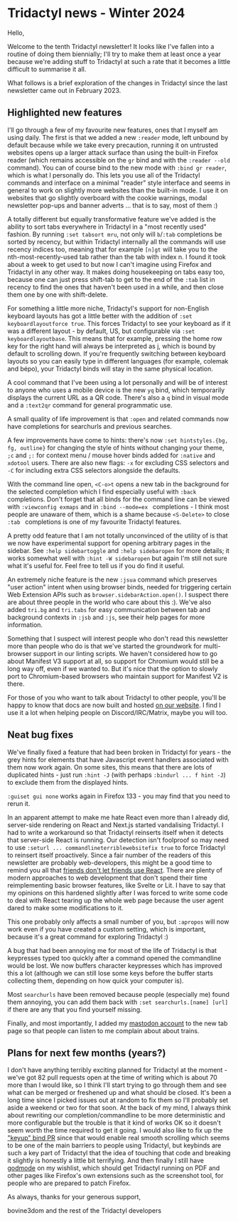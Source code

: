 # Tridactyl news - Winter 2024

Hello,

Welcome to the tenth Tridactyl newsletter! It looks like I've fallen into a routine of doing them biennially; I'll try to make them at least once a year because we're adding stuff to Tridactyl at such a rate that it becomes a little difficult to summarise it all.

What follows is a brief exploration of the changes in Tridactyl since the last newsletter came out in February 2023.

## Highlighted new features

I'll go through a few of my favourite new features, ones that I myself am using daily. The first is that we added a new `:reader` mode, left unbound by default because while we take every precaution, running it on untrusted websites opens up a larger attack surface than using the built-in Firefox reader (which remains accessible on the `gr` bind and with the `:reader --old` command). You can of course bind to the new mode with `:bind gr reader`, which is what I personally do. This lets you use all of the Tridactyl commands and interface on a minimal "reader" style interface and seems in general to work on slightly more websites than the built-in mode. I use it on websites that go slightly overboard with the cookie warnings, modal newsletter pop-ups and banner adverts ... that is to say, most of them :)

A totally different but equally transformative feature we've added is the ability to sort tabs everywhere in Tridactyl in a "most recently used" fashion. By running `:set tabsort mru`, not only will `b`/`:tab` completions be sorted by recency, but within Tridactyl internally all the commands will use recency indices too, meaning that for example `[n]gt` will take you to the nth-most-recently-used tab rather than the tab with index n. I found it took about a week to get used to but now I can't imagine using Firefox and Tridactyl in any other way. It makes doing housekeeping on tabs easy too, because one can just press shift-tab to get to the end of the `:tab` list in recency to find the ones that haven't been used in a while, and then close them one by one with shift-delete.

For something a little more niche, Tridactyl's support for non-English keyboard layouts has got a little better with the addition of `:set keyboardlayoutforce true`. This forces Tridactyl to see your keyboard as if it was a different layout - by default, US, but configurable via `:set keyboardlayoutbase`. This means that for example, pressing the home row key for the right hand will always be interpreted as j, which is bound by default to scrolling down. If you're frequently switching between keyboard layouts so you can easily type in different languages (for example, colemak and bépo), your Tridactyl binds will stay in the same physical location.

A cool command that I've been using a lot personally and will be of interest to anyone who uses a mobile device is the new `yq` bind, which temporarily displays the current URL as a QR code. There's also a `q` bind in visual mode and a `:text2qr` command for general programmatic use.

A small quality of life improvement is that `:open` and related commands now have completions for searchurls and previous searches.

A few improvements have come to hints: there's now `:set hintstyles.{bg, fg, outline}` for changing the style of hints without changing your theme, `;c` and `;:` for context menu / mouse hover binds added for `:native` and `xdotool` users. There are also new flags: `-x` for excluding CSS selectors and `-C` for including extra CSS selectors alongside the defaults.

With the command line open, `<C-o>t` opens a new tab in the background for the selected completion which I find especially useful with `:back` completions. Don't forget that all binds for the command line can be viewed with `:viewconfig exmaps` and in `:bind --mode=ex ` completions - I think most people are unaware of them, which is a shame because `<S-Delete>` to close `:tab ` completions is one of my favourite Tridactyl features.

A pretty odd feature that I am not totally unconvinced of the utility of is that we now have experimental support for opening arbitrary pages in the sidebar. See `:help sidebartoggle` and `:help sidebaropen` for more details; it works somewhat well with `:hint -W sidebaropen` but again I'm still not sure what it's useful for. Feel free to tell us if you do find it useful.

An extremely niche feature is the new `:jsua` command which preserves "user action" intent when using browser binds, needed for triggering certain Web Extension APIs such as `browser.sidebarAction.open()`. I suspect there are about three people in the world who care about this :). We've also added `tri.bg` and `tri.tabs` for easy communication between tab and background contexts in `:jsb` and `:js`, see their help pages for more information.

Something that I suspect will interest people who don't read this newsletter more than people who do is that we've started the groundwork for multi-browser support in our linting scripts. We haven't considered how to go about Manifest V3 support at all, so support for Chromium would still be a long way off, even if we wanted to. But it's nice that the option to slowly port to Chromium-based browsers who maintain support for Manifest V2 is there.

For those of you who want to talk about Tridactyl to other people, you'll be happy to know that docs are now built and hosted [on our website](https://tridactyl.xyz/build/static/docs/modules/_src_excmds_.html). I find I use it a lot when helping people on Discord/IRC/Matrix, maybe you will too.

## Neat bug fixes

We've finally fixed a feature that had been broken in Tridactyl for years - the grey hints for elements that have Javascript event handlers associated with them now work again. On some sites, this means that there are lots of duplicated hints - just run `:hint -J` (with perhaps `:bindurl ... f hint -J`) to exclude them from the displayed hints.

`:guiset gui none` works again in Firefox 133 - you may find that you need to rerun it.

In an apparent attempt to make me hate React even more than I already did, server-side rendering on React and Next.js started vandalising Tridactyl. I had to write a workaround so that Tridactyl reinserts itself when it detects that server-side React is running. Our detection isn't foolproof so may need to use `:seturl ... commandlineterriblewebsitefix true` to force Tridactyl to reinsert itself proactively. Since a fair number of the readers of this newsletter are probably web-developers, this might be a good time to remind you all that [friends don't let friends use React](https://infrequently.org/2024/11/if-not-react-then-what/). There are plenty of modern approaches to web development that don't spend their time reimplementing basic browser features, like Svelte or Lit. I have to say that my opinions on this hardened slightly after I was forced to write some code to deal with React tearing up the whole web page because the user agent dared to make some modifications to it.

This one probably only affects a small number of you, but `:apropos` will now work even if you have created a custom setting, which is important, because it's a great command for exploring Tridactyl :)

A bug that had been annoying me for most of the life of Tridactyl is that keypresses typed too quickly after a command opened the commandline would be lost. We now buffers character keypresses which has improved this a lot (although we can still lose some keys before the buffer starts collecting them, depending on how quick your computer is).

Most `searchurls` have been removed because people (especially me) found them annoying, you can add them back with `:set searchurls.[name] [url]` if there are any that you find yourself missing.

Finally, and most importantly, I added my [mastodon account](https://masto.ai/@bovine3dom) to the new tab page so that people can listen to me complain about about trains.

## Plans for next few months (years?)

I don't have anything terribly exciting planned for Tridactyl at the moment - we've got 82 pull requests open at the time of writing which is about 70 more than I would like, so I think I'll start trying to go through them and see what can be merged or freshened up and what should be closed. It's been a long time since I picked issues out at random to fix them so I'll probably set aside a weekend or two for that soon. At the back of my mind, I always think about rewriting our completion/commandline to be more deterministic and more configurable but the trouble is that it kind of works OK so it doesn't seem worth the time required to get it going. I would also like to fix up the ["keyup" bind PR](https://github.com/tridactyl/tridactyl/pull/4727) since that would enable real smooth scrolling which seems to be one of the main barriers to people using Tridactyl, but keybinds are such a key part of Tridactyl that the idea of touching that code and breaking it slightly is honestly a little bit terrifying. And then finally I still have [godmode](https://github.com/tridactyl/godmode) on my wishlist, which should get Tridactyl running on PDF and other pages like Firefox's own extensions such as the screenshot tool, for people who are prepared to patch Firefox.

As always, thanks for your generous support,

bovine3dom and the rest of the Tridactyl developers
